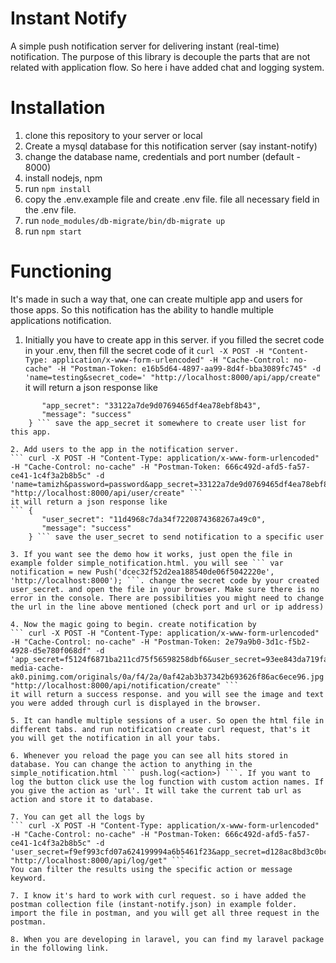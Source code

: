 # Instant Notify #
A simple push notification server for delivering instant (real-time) notification. The purpose of this library is decouple the parts that are not related with application flow. So here i have added chat and logging system. 

# Installation #
  1. clone this repository to your server or local
  2. Create a mysql database for this notification server (say instant-notify)
  3. change the database name, credentials and port number (default - 8000)
  4. install nodejs, npm
  5. run ``` npm install ```
  6. copy the .env.example file and create .env file. file all necessary field in the .env file.
  6. run ``` node_modules/db-migrate/bin/db-migrate up ```
  7. run ``` npm start ```

# Functioning #
  It's made in such a way that, one can create multiple app and users for those apps. So this notification has the ability to handle multiple applications notification.

  1. Initially you have to create app in this server. if you filled the secret code in your .env, then fill the secret code of it
  ``` curl -X POST -H "Content-Type: application/x-www-form-urlencoded" -H "Cache-Control: no-cache" -H "Postman-Token: e16b5d64-4897-aa99-8d4f-bba3089fc745" -d 'name=testing&secret_code=' "http://localhost:8000/api/app/create" ```
  it will return a json response like
  ``` {
         "app_secret": "33122a7de9d0769465df4ea78ebf8b43",
         "message": "success"
      } ``` save the app_secret it somewhere to create user list for this app.

  2. Add users to the app in the notification server.
  ``` curl -X POST -H "Content-Type: application/x-www-form-urlencoded" -H "Cache-Control: no-cache" -H "Postman-Token: 666c492d-afd5-fa57-ce41-1c4f3a2b8b5c" -d 'name=tamizh&password=password&app_secret=33122a7de9d0769465df4ea78ebf8b43' "http://localhost:8000/api/user/create" ```
  it will return a json response like 
  ``` {
         "user_secret": "11d4968c7da34f7220874368267a49c0",
         "message": "success"
      } ``` save the user_secret to send notification to a specific user

  3. If you want see the demo how it works, just open the file in example folder simple_notification.html. you will see ``` var notification = new Push('dcec32f52d2ea188540de06f5042220e', 'http://localhost:8000'); ```. change the secret code by your created user_secret. and open the file in your browser. Make sure there is no error in the console. There are possibilities you might need to change the url in the line above mentioned (check port and url or ip address)

 4. Now the magic going to begin. create notification by
 ``` curl -X POST -H "Content-Type: application/x-www-form-urlencoded" -H "Cache-Control: no-cache" -H "Postman-Token: 2e79a9b0-3d1c-f5b2-4928-d5e780f068df" -d 'app_secret=f5124f6871ba211cd75f56598258dbf6&user_secret=93ee843da719fa54b5a809b52a830a08&text=success&image=https://s-media-cache-ak0.pinimg.com/originals/0a/f4/2a/0af42ab3b37342b693626f86ac6ece96.jpg' "http://localhost:8000/api/notification/create" ```
  it will return a success response. and you will see the image and text you were added through curl is displayed in the browser. 

  5. It can handle multiple sessions of a user. So open the html file in different tabs. and run notification create curl request, that's it you will get the notification in all your tabs. 

  6. Whenever you reload the page you can see all hits stored in database. You can change the action to anything in the simple_notification.html ``` push.log(<action>) ```. If you want to log the button click use the log function with custom action names. If you give the action as 'url'. It will take the current tab url as action and store it to database.

  7. You can get all the logs by 
  ``` curl -X POST -H "Content-Type: application/x-www-form-urlencoded" -H "Cache-Control: no-cache" -H "Postman-Token: 666c492d-afd5-fa57-ce41-1c4f3a2b8b5c" -d 'user_secret=f9ef993cfd07a624199994a6b5461f23&app_secret=d128ac8bd3c0bc1764d794a433f4cca6' "http://localhost:8000/api/log/get" ```
  You can filter the results using the specific action or message keyword.

  7. I know it's hard to work with curl request. so i have added the postman collection file (instant-notify.json) in example folder. import the file in postman, and you will get all three request in the postman.

  8. When you are developing in laravel, you can find my laravel package in the following link. 